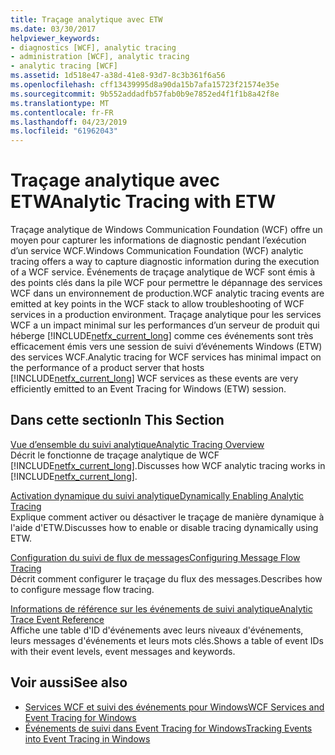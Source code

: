 ```yaml
---
title: Traçage analytique avec ETW
ms.date: 03/30/2017
helpviewer_keywords:
- diagnostics [WCF], analytic tracing
- administration [WCF], analytic tracing
- analytic tracing [WCF]
ms.assetid: 1d518e47-a38d-41e8-93d7-8c3b361f6a56
ms.openlocfilehash: cff13439995d8a90da15b7afa15723f21574e35e
ms.sourcegitcommit: 9b552addadfb57fab0b9e7852ed4f1f1b8a42f8e
ms.translationtype: MT
ms.contentlocale: fr-FR
ms.lasthandoff: 04/23/2019
ms.locfileid: "61962043"
---
```

# <a name="analytic-tracing-with-etw"></a><span data-ttu-id="a7b3d-102">Traçage analytique avec ETW</span><span class="sxs-lookup"><span data-stu-id="a7b3d-102">Analytic Tracing with ETW</span></span>
<span data-ttu-id="a7b3d-103">Traçage analytique de Windows Communication Foundation (WCF) offre un moyen pour capturer les informations de diagnostic pendant l’exécution d’un service WCF.</span><span class="sxs-lookup"><span data-stu-id="a7b3d-103">Windows Communication Foundation (WCF) analytic tracing offers a way to capture diagnostic information during the execution of a WCF service.</span></span> <span data-ttu-id="a7b3d-104">Événements de traçage analytique de WCF sont émis à des points clés dans la pile WCF pour permettre le dépannage des services WCF dans un environnement de production.</span><span class="sxs-lookup"><span data-stu-id="a7b3d-104">WCF analytic tracing events are emitted at key points in the WCF stack to allow troubleshooting of WCF services in a production environment.</span></span> <span data-ttu-id="a7b3d-105">Traçage analytique pour les services WCF a un impact minimal sur les performances d’un serveur de produit qui héberge [!INCLUDE[netfx_current_long](../../../../../includes/netfx-current-long-md.md)] comme ces événements sont très efficacement émis vers une session de suivi d’événements Windows (ETW) des services WCF.</span><span class="sxs-lookup"><span data-stu-id="a7b3d-105">Analytic tracing for WCF services has minimal impact on the performance of a product server that hosts [!INCLUDE[netfx_current_long](../../../../../includes/netfx-current-long-md.md)] WCF services as these events are very efficiently emitted to an Event Tracing for Windows (ETW) session.</span></span>  
  
## <a name="in-this-section"></a><span data-ttu-id="a7b3d-106">Dans cette section</span><span class="sxs-lookup"><span data-stu-id="a7b3d-106">In This Section</span></span>  
 [<span data-ttu-id="a7b3d-107">Vue d’ensemble du suivi analytique</span><span class="sxs-lookup"><span data-stu-id="a7b3d-107">Analytic Tracing Overview</span></span>](../../../../../docs/framework/wcf/diagnostics/etw/analytic-tracing-overview.md)  
 <span data-ttu-id="a7b3d-108">Décrit le fonctionne de traçage analytique de WCF [!INCLUDE[netfx_current_long](../../../../../includes/netfx-current-long-md.md)].</span><span class="sxs-lookup"><span data-stu-id="a7b3d-108">Discusses how WCF analytic tracing works in [!INCLUDE[netfx_current_long](../../../../../includes/netfx-current-long-md.md)].</span></span>  
  
 [<span data-ttu-id="a7b3d-109">Activation dynamique du suivi analytique</span><span class="sxs-lookup"><span data-stu-id="a7b3d-109">Dynamically Enabling Analytic Tracing</span></span>](../../../../../docs/framework/wcf/diagnostics/etw/dynamically-enabling-analytic-tracing.md)  
 <span data-ttu-id="a7b3d-110">Explique comment activer ou désactiver le traçage de manière dynamique à l'aide d'ETW.</span><span class="sxs-lookup"><span data-stu-id="a7b3d-110">Discusses how to enable or disable tracing dynamically using ETW.</span></span>  
  
 [<span data-ttu-id="a7b3d-111">Configuration du suivi de flux de messages</span><span class="sxs-lookup"><span data-stu-id="a7b3d-111">Configuring Message Flow Tracing</span></span>](../../../../../docs/framework/wcf/diagnostics/etw/configuring-message-flow-tracing.md)  
 <span data-ttu-id="a7b3d-112">Décrit comment configurer le traçage du flux des messages.</span><span class="sxs-lookup"><span data-stu-id="a7b3d-112">Describes how to configure message flow tracing.</span></span>  
  
 [<span data-ttu-id="a7b3d-113">Informations de référence sur les événements de suivi analytique</span><span class="sxs-lookup"><span data-stu-id="a7b3d-113">Analytic Trace Event Reference</span></span>](../../../../../docs/framework/wcf/diagnostics/etw/analytic-trace-event-reference.md)  
 <span data-ttu-id="a7b3d-114">Affiche une table d'ID d'événements avec leurs niveaux d'événements, leurs messages d'événements et leurs mots clés.</span><span class="sxs-lookup"><span data-stu-id="a7b3d-114">Shows a table of event IDs with their event levels, event messages and keywords.</span></span>  
  
## <a name="see-also"></a><span data-ttu-id="a7b3d-115">Voir aussi</span><span class="sxs-lookup"><span data-stu-id="a7b3d-115">See also</span></span>

- [<span data-ttu-id="a7b3d-116">Services WCF et suivi des événements pour Windows</span><span class="sxs-lookup"><span data-stu-id="a7b3d-116">WCF Services and Event Tracing for Windows</span></span>](../../../../../docs/framework/wcf/samples/wcf-services-and-event-tracing-for-windows.md)
- [<span data-ttu-id="a7b3d-117">Événements de suivi dans Event Tracing for Windows</span><span class="sxs-lookup"><span data-stu-id="a7b3d-117">Tracking Events into Event Tracing in Windows</span></span>](../../../../../docs/framework/windows-workflow-foundation/samples/tracking-events-into-event-tracing-in-windows.md)
